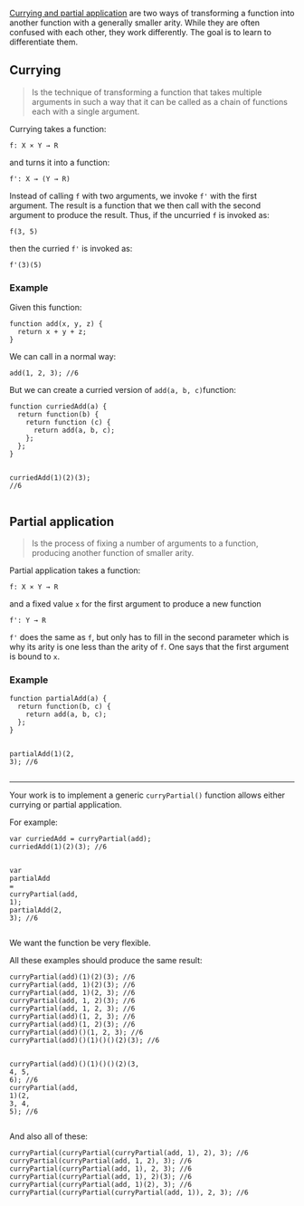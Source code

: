 <p><a href="http://www.2ality.com/2011/09/currying-vs-part-eval.html" data-turbolinks="false" target="_blank">Currying and partial application</a> are two ways of transforming a function into another function with a generally smaller arity. While they are often confused with each other, they work differently. The goal is to learn to differentiate them.</p>
<h2 id="currying">Currying</h2>
<blockquote>
<p>Is the technique of transforming a function that takes multiple arguments in such a way that it can be called as a chain of functions each with a single argument.</p>
</blockquote>
<p>Currying takes a function:</p>
<pre><code>f: X × Y → R
</code></pre>
<p>and turns it into a function:</p>
<pre><code>f': X → (Y → R)
</code></pre>
<p>Instead of calling <code>f</code> with two arguments, we invoke <code>f'</code> with the first argument. The result is a function that we then call with the second argument to produce the result. Thus, if the uncurried <code>f</code> is invoked as:</p>
<pre><code>f(3, 5)
</code></pre>
<p>then the curried <code>f'</code> is invoked as:</p>
<p><code>f'(3)(5)</code></p>
<h3 id="example">Example</h3>
<p>Given this function:</p>
<pre><code class="language-javascript"><span class="cm-keyword">function</span> <span class="cm-def">add</span>(<span class="cm-def">x</span>, <span class="cm-def">y</span>, <span class="cm-def">z</span>) {
  <span class="cm-keyword">return</span> <span class="cm-variable-2">x</span> <span class="cm-operator">+</span> <span class="cm-variable-2">y</span> <span class="cm-operator">+</span> <span class="cm-variable-2">z</span>;
}
</code></pre>
<pre style="display: none;"><code class="language-python"><span class="cm-keyword">def</span> <span class="cm-def">add</span>(<span class="cm-variable">x</span>, <span class="cm-variable">y</span>, <span class="cm-variable">z</span>):
  <span class="cm-keyword">return</span> <span class="cm-variable">x</span> <span class="cm-operator">+</span> <span class="cm-variable">y</span> <span class="cm-operator">+</span> <span class="cm-variable">z</span>
</code></pre>
<pre style="display: none;"><code class="language-php"><span class="cm-keyword">function</span> <span class="cm-def">add</span>(<span class="cm-variable-2">$x</span>, <span class="cm-variable-2">$y</span>, <span class="cm-variable-2">$z</span>) {
  <span class="cm-keyword">return</span> <span class="cm-variable-2">$x</span> <span class="cm-operator">+</span> <span class="cm-variable-2">$y</span> <span class="cm-operator">+</span> <span class="cm-variable-2">$z</span>;
}
</code></pre>
<p>We can call in a normal way:</p>
<pre><code class="language-javascript"><span class="cm-variable">add</span>(<span class="cm-number">1</span>, <span class="cm-number">2</span>, <span class="cm-number">3</span>); <span class="cm-comment">//6</span>
</code></pre>
<pre style="display: none;"><code class="language-python"><span class="cm-variable">add</span>(<span class="cm-number">1</span>, <span class="cm-number">2</span>, <span class="cm-number">3</span>) <span class="cm-comment"># =&gt; 6</span>
</code></pre>
<pre style="display: none;"><code class="language-php"><span class="cm-variable">add</span>(<span class="cm-number">1</span>, <span class="cm-number">2</span>, <span class="cm-number">3</span>); <span class="cm-comment">//6</span>
</code></pre>
<p>But we can create a curried version of <code>add(a, b, c)</code>function:</p>
<pre><code class="language-javascript"><span class="cm-keyword">function</span> <span class="cm-def">curriedAdd</span>(<span class="cm-def">a</span>) {
  <span class="cm-keyword">return</span> <span class="cm-keyword">function</span>(<span class="cm-def">b</span>) {
    <span class="cm-keyword">return</span> <span class="cm-keyword">function</span> (<span class="cm-def">c</span>) {
      <span class="cm-keyword">return</span> <span class="cm-variable">add</span>(<span class="cm-variable-2">a</span>, <span class="cm-variable-2">b</span>, <span class="cm-variable-2">c</span>);
    };
  };
}

<span class="cm-variable">curriedAdd</span>(<span class="cm-number">1</span>)(<span class="cm-number">2</span>)(<span class="cm-number">3</span>); <span class="cm-comment">//6</span>
</code></pre>
<pre style="display: none;"><code class="language-python"><span class="cm-variable">curriedAdd</span> <span class="cm-operator">=</span> <span class="cm-keyword">lambda</span> <span class="cm-variable">a</span>: (<span class="cm-keyword">lambda</span> <span class="cm-variable">b</span>: (<span class="cm-keyword">lambda</span> <span class="cm-variable">c</span>: <span class="cm-variable">add</span>(<span class="cm-variable">a</span>,<span class="cm-variable">b</span>,<span class="cm-variable">c</span>)))
<span class="cm-variable">curriedAdd</span>(<span class="cm-number">1</span>)(<span class="cm-number">2</span>)(<span class="cm-number">3</span>) <span class="cm-comment"># =&gt; 6</span>
</code></pre>
<pre style="display: none;"><code class="language-php"><span class="cm-keyword">function</span> <span class="cm-def">curriedAdd</span>(<span class="cm-variable-2">$a</span>) {
  <span class="cm-keyword">return</span> <span class="cm-keyword">function</span>(<span class="cm-variable-2">$b</span>) <span class="cm-keyword">use</span> (<span class="cm-variable-2">$a</span>) {
    <span class="cm-keyword">return</span> <span class="cm-keyword">function</span>(<span class="cm-variable-2">$c</span>) <span class="cm-keyword">use</span> (<span class="cm-variable-2">$a</span>, <span class="cm-variable-2">$b</span>) {
      <span class="cm-keyword">return</span> <span class="cm-variable">add</span>(<span class="cm-variable-2">$a</span>, <span class="cm-variable-2">$b</span>, <span class="cm-variable-2">$c</span>);
    };
  };
}

<span class="cm-variable">curriedAdd</span>(<span class="cm-number">1</span>)(<span class="cm-number">2</span>)(<span class="cm-number">3</span>); <span class="cm-comment">//6</span>
</code></pre>
<h2 id="partial-application">Partial application</h2>
<blockquote>
<p>Is the process of fixing a number of arguments to a function, producing another function of smaller arity.</p>
</blockquote>
<p>Partial application takes a function:</p>
<pre><code>f: X × Y → R
</code></pre>
<p>and a fixed value <code>x</code> for the first argument to produce a new function</p>
<pre><code>f': Y → R
</code></pre>
<p><code>f'</code> does the same as <code>f</code>, but only has to fill in the second parameter which is why its arity is one less than the arity of <code>f</code>. One says that the first argument is bound to <code>x</code>.</p>
<h3 id="example-1">Example</h3>
<pre><code class="language-javascript"><span class="cm-keyword">function</span> <span class="cm-def">partialAdd</span>(<span class="cm-def">a</span>) {
  <span class="cm-keyword">return</span> <span class="cm-keyword">function</span>(<span class="cm-def">b</span>, <span class="cm-def">c</span>) {
    <span class="cm-keyword">return</span> <span class="cm-variable">add</span>(<span class="cm-variable-2">a</span>, <span class="cm-variable-2">b</span>, <span class="cm-variable-2">c</span>);
  };
}

<span class="cm-variable">partialAdd</span>(<span class="cm-number">1</span>)(<span class="cm-number">2</span>, <span class="cm-number">3</span>); <span class="cm-comment">//6</span>
</code></pre>
<pre style="display: none;"><code class="language-python"><span class="cm-variable">partialAdd</span> <span class="cm-operator">=</span> <span class="cm-keyword">lambda</span> <span class="cm-variable">a</span>: (<span class="cm-keyword">lambda</span> <span class="cm-operator">*</span><span class="cm-variable">args</span>: <span class="cm-variable">add</span>(<span class="cm-variable">a</span>,<span class="cm-operator">*</span><span class="cm-variable">args</span>))
<span class="cm-variable">partialAdd</span>(<span class="cm-number">1</span>)(<span class="cm-number">2</span>, <span class="cm-number">3</span>) <span class="cm-comment"># =&gt; 6</span>
</code></pre>
<pre style="display: none;"><code class="language-php"><span class="cm-keyword">function</span> <span class="cm-def">partialAdd</span>(<span class="cm-variable-2">$a</span>) {
  <span class="cm-keyword">return</span> <span class="cm-keyword">function</span>(<span class="cm-variable-2">$b</span>, <span class="cm-variable-2">$c</span>) <span class="cm-keyword">use</span> (<span class="cm-variable-2">$a</span>) {
    <span class="cm-keyword">return</span> <span class="cm-variable">add</span>(<span class="cm-variable-2">$a</span>, <span class="cm-variable-2">$b</span>, <span class="cm-variable-2">$c</span>);
  };
}

<span class="cm-variable">partialAdd</span>(<span class="cm-number">1</span>)(<span class="cm-number">2</span>, <span class="cm-number">3</span>); <span class="cm-comment">//6</span>
</code></pre>
<hr>
<p>Your work is to implement a generic <code>curryPartial()</code> function allows either currying or partial application.</p>
<p>For example:</p>
<pre><code class="language-javascript"><span class="cm-keyword">var</span> <span class="cm-def">curriedAdd</span> <span class="cm-operator">=</span> <span class="cm-variable">curryPartial</span>(<span class="cm-variable">add</span>);
<span class="cm-variable">curriedAdd</span>(<span class="cm-number">1</span>)(<span class="cm-number">2</span>)(<span class="cm-number">3</span>); <span class="cm-comment">//6</span>

<span class="cm-keyword">var</span> <span class="cm-def">partialAdd</span> <span class="cm-operator">=</span> <span class="cm-variable">curryPartial</span>(<span class="cm-variable">add</span>, <span class="cm-number">1</span>);
<span class="cm-variable">partialAdd</span>(<span class="cm-number">2</span>, <span class="cm-number">3</span>); <span class="cm-comment">//6</span>
</code></pre>
<pre style="display: none;"><code class="language-python"><span class="cm-variable">curriedAdd</span> <span class="cm-operator">=</span> <span class="cm-variable">curryPartial</span>(<span class="cm-variable">add</span>)
<span class="cm-variable">curriedAdd</span>(<span class="cm-number">1</span>)(<span class="cm-number">2</span>)(<span class="cm-number">3</span>) <span class="cm-comment"># =&gt; 6</span>

<span class="cm-variable">partialAdd</span> <span class="cm-operator">=</span> <span class="cm-variable">curryPartial</span>(<span class="cm-variable">add</span>, <span class="cm-number">1</span>)
<span class="cm-variable">partialAdd</span>(<span class="cm-number">2</span>, <span class="cm-number">3</span>) <span class="cm-comment"># =&gt; 6</span>
</code></pre>
<pre style="display: none;"><code class="language-php"><span class="cm-variable-2">$add</span> <span class="cm-operator">=</span> <span class="cm-keyword">function</span> (<span class="cm-variable-2">$a</span>, <span class="cm-variable-2">$b</span>, <span class="cm-variable-2">$c</span>) {
  <span class="cm-keyword">return</span> <span class="cm-variable-2">$a</span> <span class="cm-operator">+</span> <span class="cm-variable-2">$b</span> <span class="cm-operator">+</span> <span class="cm-variable-2">$c</span>;
};
<span class="cm-variable-2">$curriedAdd</span> <span class="cm-operator">=</span> <span class="cm-variable">curryPartial</span>(<span class="cm-variable-2">$add</span>);
<span class="cm-variable-2">$curriedAdd</span>(<span class="cm-number">1</span>)(<span class="cm-number">2</span>)(<span class="cm-number">3</span>); <span class="cm-comment">//6</span>

<span class="cm-keyword">function</span> <span class="cm-def">add</span>(<span class="cm-variable-2">$a</span>, <span class="cm-variable-2">$b</span>, <span class="cm-variable-2">$c</span>) {
  <span class="cm-keyword">return</span> <span class="cm-variable-2">$a</span> <span class="cm-operator">+</span> <span class="cm-variable-2">$b</span> <span class="cm-operator">+</span> <span class="cm-variable-2">$c</span>;
}
<span class="cm-variable-2">$partialAdd</span> <span class="cm-operator">=</span> <span class="cm-variable">curryPartial</span>(<span class="cm-string">'add'</span>, <span class="cm-number">1</span>);
<span class="cm-variable-2">$partialAdd</span>(<span class="cm-number">2</span>, <span class="cm-number">3</span>); <span class="cm-comment">//6</span>
</code></pre>
<p>We want the function be very flexible.</p>
<p>All these examples should produce the same result:</p>
<pre><code class="language-javascript"><span class="cm-variable">curryPartial</span>(<span class="cm-variable">add</span>)(<span class="cm-number">1</span>)(<span class="cm-number">2</span>)(<span class="cm-number">3</span>); <span class="cm-comment">//6</span>
<span class="cm-variable">curryPartial</span>(<span class="cm-variable">add</span>, <span class="cm-number">1</span>)(<span class="cm-number">2</span>)(<span class="cm-number">3</span>); <span class="cm-comment">//6</span>
<span class="cm-variable">curryPartial</span>(<span class="cm-variable">add</span>, <span class="cm-number">1</span>)(<span class="cm-number">2</span>, <span class="cm-number">3</span>); <span class="cm-comment">//6</span>
<span class="cm-variable">curryPartial</span>(<span class="cm-variable">add</span>, <span class="cm-number">1</span>, <span class="cm-number">2</span>)(<span class="cm-number">3</span>); <span class="cm-comment">//6</span>
<span class="cm-variable">curryPartial</span>(<span class="cm-variable">add</span>, <span class="cm-number">1</span>, <span class="cm-number">2</span>, <span class="cm-number">3</span>); <span class="cm-comment">//6</span>
<span class="cm-variable">curryPartial</span>(<span class="cm-variable">add</span>)(<span class="cm-number">1</span>, <span class="cm-number">2</span>, <span class="cm-number">3</span>); <span class="cm-comment">//6</span>
<span class="cm-variable">curryPartial</span>(<span class="cm-variable">add</span>)(<span class="cm-number">1</span>, <span class="cm-number">2</span>)(<span class="cm-number">3</span>); <span class="cm-comment">//6</span>
<span class="cm-variable">curryPartial</span>(<span class="cm-variable">add</span>)()(<span class="cm-number">1</span>, <span class="cm-number">2</span>, <span class="cm-number">3</span>); <span class="cm-comment">//6</span>
<span class="cm-variable">curryPartial</span>(<span class="cm-variable">add</span>)()(<span class="cm-number">1</span>)()()(<span class="cm-number">2</span>)(<span class="cm-number">3</span>); <span class="cm-comment">//6</span>

<span class="cm-variable">curryPartial</span>(<span class="cm-variable">add</span>)()(<span class="cm-number">1</span>)()()(<span class="cm-number">2</span>)(<span class="cm-number">3</span>, <span class="cm-number">4</span>, <span class="cm-number">5</span>, <span class="cm-number">6</span>); <span class="cm-comment">//6</span>
<span class="cm-variable">curryPartial</span>(<span class="cm-variable">add</span>, <span class="cm-number">1</span>)(<span class="cm-number">2</span>, <span class="cm-number">3</span>, <span class="cm-number">4</span>, <span class="cm-number">5</span>); <span class="cm-comment">//6</span>
</code></pre>
<pre style="display: none;"><code class="language-python"><span class="cm-variable">curryPartial</span>(<span class="cm-variable">add</span>)(<span class="cm-number">1</span>)(<span class="cm-number">2</span>)(<span class="cm-number">3</span>) <span class="cm-comment"># =&gt;6 </span>
<span class="cm-variable">curryPartial</span>(<span class="cm-variable">add</span>, <span class="cm-number">1</span>)(<span class="cm-number">2</span>)(<span class="cm-number">3</span>) <span class="cm-comment"># =&gt;6 </span>
<span class="cm-variable">curryPartial</span>(<span class="cm-variable">add</span>, <span class="cm-number">1</span>)(<span class="cm-number">2</span>, <span class="cm-number">3</span>) <span class="cm-comment"># =&gt;6 </span>
<span class="cm-variable">curryPartial</span>(<span class="cm-variable">add</span>, <span class="cm-number">1</span>, <span class="cm-number">2</span>)(<span class="cm-number">3</span>) <span class="cm-comment"># =&gt;6 </span>
<span class="cm-variable">curryPartial</span>(<span class="cm-variable">add</span>, <span class="cm-number">1</span>, <span class="cm-number">2</span>, <span class="cm-number">3</span>) <span class="cm-comment"># =&gt;6 </span>
<span class="cm-variable">curryPartial</span>(<span class="cm-variable">add</span>)(<span class="cm-number">1</span>, <span class="cm-number">2</span>, <span class="cm-number">3</span>) <span class="cm-comment"># =&gt;6 </span>
<span class="cm-variable">curryPartial</span>(<span class="cm-variable">add</span>)(<span class="cm-number">1</span>, <span class="cm-number">2</span>)(<span class="cm-number">3</span>) <span class="cm-comment"># =&gt;6 </span>
<span class="cm-variable">curryPartial</span>(<span class="cm-variable">add</span>)()(<span class="cm-number">1</span>, <span class="cm-number">2</span>, <span class="cm-number">3</span>) <span class="cm-comment"># =&gt;6 </span>
<span class="cm-variable">curryPartial</span>(<span class="cm-variable">add</span>)()(<span class="cm-number">1</span>)()()(<span class="cm-number">2</span>)(<span class="cm-number">3</span>) <span class="cm-comment"># =&gt;6 </span>

<span class="cm-variable">curryPartial</span>(<span class="cm-variable">add</span>)()(<span class="cm-number">1</span>)()()(<span class="cm-number">2</span>)(<span class="cm-number">3</span>, <span class="cm-number">4</span>, <span class="cm-number">5</span>, <span class="cm-number">6</span>) <span class="cm-comment"># =&gt;6 </span>
<span class="cm-variable">curryPartial</span>(<span class="cm-variable">add</span>, <span class="cm-number">1</span>)(<span class="cm-number">2</span>, <span class="cm-number">3</span>, <span class="cm-number">4</span>, <span class="cm-number">5</span>) <span class="cm-comment"># =&gt;6 </span>
</code></pre>
<pre style="display: none;"><code class="language-php"><span class="cm-variable">curryPartial</span>(<span class="cm-variable-2">$add</span>)(<span class="cm-number">1</span>)(<span class="cm-number">2</span>)(<span class="cm-number">3</span>); <span class="cm-comment"># =&gt;6 </span>
<span class="cm-variable">curryPartial</span>(<span class="cm-variable-2">$add</span>, <span class="cm-number">1</span>)(<span class="cm-number">2</span>)(<span class="cm-number">3</span>); <span class="cm-comment"># =&gt;6 </span>
<span class="cm-variable">curryPartial</span>(<span class="cm-variable-2">$add</span>, <span class="cm-number">1</span>)(<span class="cm-number">2</span>, <span class="cm-number">3</span>); <span class="cm-comment"># =&gt;6 </span>
<span class="cm-variable">curryPartial</span>(<span class="cm-variable-2">$add</span>, <span class="cm-number">1</span>, <span class="cm-number">2</span>)(<span class="cm-number">3</span>); <span class="cm-comment"># =&gt;6 </span>
<span class="cm-variable">curryPartial</span>(<span class="cm-variable-2">$add</span>, <span class="cm-number">1</span>, <span class="cm-number">2</span>, <span class="cm-number">3</span>); <span class="cm-comment"># =&gt;6 </span>
<span class="cm-variable">curryPartial</span>(<span class="cm-variable-2">$add</span>)(<span class="cm-number">1</span>, <span class="cm-number">2</span>, <span class="cm-number">3</span>); <span class="cm-comment"># =&gt;6 </span>
<span class="cm-variable">curryPartial</span>(<span class="cm-variable-2">$add</span>)(<span class="cm-number">1</span>, <span class="cm-number">2</span>)(<span class="cm-number">3</span>); <span class="cm-comment"># =&gt;6 </span>
<span class="cm-variable">curryPartial</span>(<span class="cm-variable-2">$add</span>)()(<span class="cm-number">1</span>, <span class="cm-number">2</span>, <span class="cm-number">3</span>); <span class="cm-comment"># =&gt;6 </span>
<span class="cm-variable">curryPartial</span>(<span class="cm-variable-2">$add</span>)()(<span class="cm-number">1</span>)()()(<span class="cm-number">2</span>)(<span class="cm-number">3</span>); <span class="cm-comment"># =&gt;6 </span>

<span class="cm-variable">curryPartial</span>(<span class="cm-variable-2">$add</span>)()(<span class="cm-number">1</span>)()()(<span class="cm-number">2</span>)(<span class="cm-number">3</span>, <span class="cm-number">4</span>, <span class="cm-number">5</span>, <span class="cm-number">6</span>); <span class="cm-comment"># =&gt;6 </span>
<span class="cm-variable">curryPartial</span>(<span class="cm-variable-2">$add</span>, <span class="cm-number">1</span>)(<span class="cm-number">2</span>, <span class="cm-number">3</span>, <span class="cm-number">4</span>, <span class="cm-number">5</span>); <span class="cm-comment"># =&gt;6 </span>
</code></pre>
<p>And also all of these:</p>
<pre><code class="language-javascript"><span class="cm-variable">curryPartial</span>(<span class="cm-variable">curryPartial</span>(<span class="cm-variable">curryPartial</span>(<span class="cm-variable">add</span>, <span class="cm-number">1</span>), <span class="cm-number">2</span>), <span class="cm-number">3</span>); <span class="cm-comment">//6</span>
<span class="cm-variable">curryPartial</span>(<span class="cm-variable">curryPartial</span>(<span class="cm-variable">add</span>, <span class="cm-number">1</span>, <span class="cm-number">2</span>), <span class="cm-number">3</span>); <span class="cm-comment">//6</span>
<span class="cm-variable">curryPartial</span>(<span class="cm-variable">curryPartial</span>(<span class="cm-variable">add</span>, <span class="cm-number">1</span>), <span class="cm-number">2</span>, <span class="cm-number">3</span>); <span class="cm-comment">//6</span>
<span class="cm-variable">curryPartial</span>(<span class="cm-variable">curryPartial</span>(<span class="cm-variable">add</span>, <span class="cm-number">1</span>), <span class="cm-number">2</span>)(<span class="cm-number">3</span>); <span class="cm-comment">//6</span>
<span class="cm-variable">curryPartial</span>(<span class="cm-variable">curryPartial</span>(<span class="cm-variable">add</span>, <span class="cm-number">1</span>)(<span class="cm-number">2</span>), <span class="cm-number">3</span>); <span class="cm-comment">//6</span>
<span class="cm-variable">curryPartial</span>(<span class="cm-variable">curryPartial</span>(<span class="cm-variable">curryPartial</span>(<span class="cm-variable">add</span>, <span class="cm-number">1</span>)), <span class="cm-number">2</span>, <span class="cm-number">3</span>); <span class="cm-comment">//6</span>
</code></pre>
<pre style="display: none;"><code class="language-python"><span class="cm-variable">curryPartial</span>(<span class="cm-variable">curryPartial</span>(<span class="cm-variable">curryPartial</span>(<span class="cm-variable">add</span>, <span class="cm-number">1</span>), <span class="cm-number">2</span>), <span class="cm-number">3</span>) <span class="cm-comment"># =&gt;6</span>
<span class="cm-variable">curryPartial</span>(<span class="cm-variable">curryPartial</span>(<span class="cm-variable">add</span>, <span class="cm-number">1</span>, <span class="cm-number">2</span>), <span class="cm-number">3</span>) <span class="cm-comment"># =&gt;6</span>
<span class="cm-variable">curryPartial</span>(<span class="cm-variable">curryPartial</span>(<span class="cm-variable">add</span>, <span class="cm-number">1</span>), <span class="cm-number">2</span>, <span class="cm-number">3</span>) <span class="cm-comment"># =&gt;6</span>
<span class="cm-variable">curryPartial</span>(<span class="cm-variable">curryPartial</span>(<span class="cm-variable">add</span>, <span class="cm-number">1</span>), <span class="cm-number">2</span>)(<span class="cm-number">3</span>) <span class="cm-comment"># =&gt;6</span>
<span class="cm-variable">curryPartial</span>(<span class="cm-variable">curryPartial</span>(<span class="cm-variable">add</span>, <span class="cm-number">1</span>)(<span class="cm-number">2</span>), <span class="cm-number">3</span>) <span class="cm-comment"># =&gt;6</span>
<span class="cm-variable">curryPartial</span>(<span class="cm-variable">curryPartial</span>(<span class="cm-variable">curryPartial</span>(<span class="cm-variable">add</span>, <span class="cm-number">1</span>)), <span class="cm-number">2</span>, <span class="cm-number">3</span>) <span class="cm-comment"># =&gt;6</span>
</code></pre>
<pre style="display: none;"><code class="language-php"><span class="cm-variable">curryPartial</span>(<span class="cm-variable">curryPartial</span>(<span class="cm-variable">curryPartial</span>(<span class="cm-variable-2">$add</span>, <span class="cm-number">1</span>), <span class="cm-number">2</span>), <span class="cm-number">3</span>); <span class="cm-comment"># =&gt;6</span>
<span class="cm-variable">curryPartial</span>(<span class="cm-variable">curryPartial</span>(<span class="cm-variable-2">$add</span>, <span class="cm-number">1</span>, <span class="cm-number">2</span>), <span class="cm-number">3</span>); <span class="cm-comment"># =&gt;6</span>
<span class="cm-variable">curryPartial</span>(<span class="cm-variable">curryPartial</span>(<span class="cm-variable-2">$add</span>, <span class="cm-number">1</span>), <span class="cm-number">2</span>, <span class="cm-number">3</span>); <span class="cm-comment"># =&gt;6</span>
<span class="cm-variable">curryPartial</span>(<span class="cm-variable">curryPartial</span>(<span class="cm-variable-2">$add</span>, <span class="cm-number">1</span>), <span class="cm-number">2</span>)(<span class="cm-number">3</span>); <span class="cm-comment"># =&gt;6</span>
<span class="cm-variable">curryPartial</span>(<span class="cm-variable">curryPartial</span>(<span class="cm-variable-2">$add</span>, <span class="cm-number">1</span>)(<span class="cm-number">2</span>), <span class="cm-number">3</span>); <span class="cm-comment"># =&gt;6</span>
<span class="cm-variable">curryPartial</span>(<span class="cm-variable">curryPartial</span>(<span class="cm-variable">curryPartial</span>(<span class="cm-variable-2">$add</span>, <span class="cm-number">1</span>)), <span class="cm-number">2</span>, <span class="cm-number">3</span>); <span class="cm-comment"># =&gt;6</span>
</code></pre>
